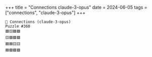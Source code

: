 +++
title = "Connections claude-3-opus"
date = 2024-06-05
tags = ["connections", "claude-3-opus"]
+++

```text
🤖 Connections (claude-3-opus) 
Puzzle #360
🟩🟨🟩🟩
🟨🟩🟩🟪
🟦🟦🟨🟨
🟦🟩🟩🟪
```
